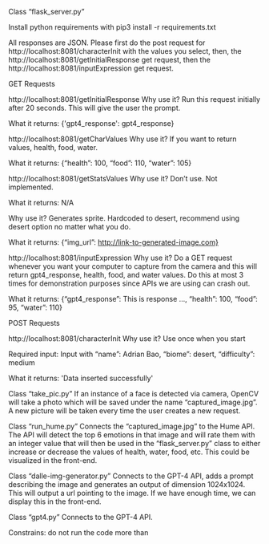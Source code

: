 Class “flask_server.py”

Install python requirements with pip3 install -r requirements.txt

All responses are JSON. Please first do the post request for http://localhost:8081/characterInit with the values you select, then, the http://localhost:8081/getInitialResponse get request, then the http://localhost:8081/inputExpression get request.

GET Requests

http://localhost:8081/getInitialResponse
Why use it?
Run this request initially after 20 seconds. This will give the user the prompt.

What it returns: {'gpt4_response': gpt4_response}

http://localhost:8081/getCharValues
Why use it?
If you want to return values, health, food, water. 

What it returns: {“health”: 100, “food”: 110, “water”: 105}

http://localhost:8081/getStatsValues
Why use it?
Don’t use. Not implemented.

What it returns: N/A

Why use it?
Generates sprite. Hardcoded to desert, recommend using desert option no matter what you do.

What it returns: {“img_url”: http://link-to-generated-image.com}

http://localhost:8081/inputExpression
Why use it?
Do a GET request whenever you want your computer to capture from the camera and this will return gpt4_response, health, food, and water values. Do this at most 3 times for demonstration purposes since APIs we are using can crash out.

What it returns: {“gpt4_response”: This is response …, “health”: 100, “food”: 95, “water”: 110}

POST Requests

http://localhost:8081/characterInit
Why use it?
Use once when you start

Required input:
Input with “name”: Adrian Bao, “biome”: desert, “difficulty”: medium

What it returns:
'Data inserted successfully'

Class “take_pic.py”
If an instance of a face is detected via camera, OpenCV will take a photo which will be saved under the name “captured_image.jpg”. A new picture will be taken every time the user creates a new request.

Class “run_hume.py”
Connects the “captured_image.jpg” to the Hume API. The API will detect the top 6 emotions in that image and will rate them with an integer value that will then be used in the “flask_server.py” class to either increase or decrease the values of health, water, food, etc. This could be visualized in the front-end.

Class “dalle-img-generator.py”
Connects to the GPT-4 API, adds a prompt describing the image and generates an output of dimension 1024x1024. This will output a url pointing to the image. If we have enough time, we can display this in the front-end.

Class “gpt4.py”
Connects to the GPT-4 API.

Constrains: do not run the code more than 
